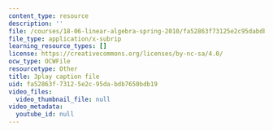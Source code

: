 ```yaml
---
content_type: resource
description: ''
file: /courses/18-06-linear-algebra-spring-2010/fa52863f73125e2c95dabdb7650bdb19_TSdXJw83kyA.vtt
file_type: application/x-subrip
learning_resource_types: []
license: https://creativecommons.org/licenses/by-nc-sa/4.0/
ocw_type: OCWFile
resourcetype: Other
title: 3play caption file
uid: fa52863f-7312-5e2c-95da-bdb7650bdb19
video_files:
  video_thumbnail_file: null
video_metadata:
  youtube_id: null
---
```

